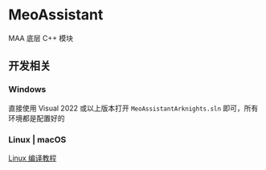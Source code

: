 # MeoAssistant

MAA 底层 C++ 模块

## 开发相关

### Windows

直接使用 Visual 2022 或以上版本打开 `MeoAssistantArknights.sln` 即可，所有环境都是配置好的

### Linux | macOS

[Linux 编译教程](../../docs/Linux编译教程.md)
